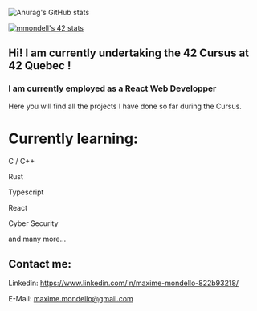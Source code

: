 ![Anurag's GitHub stats](https://github-readme-stats.vercel.app/api?username=Armorine86&show_icons=true&theme=radical)

[![mmondell's 42 stats](https://badge42.vercel.app/api/v2/cl1mb28v7003209mtmfky9fw8/stats?cursusId=21&coalitionId=undefined)](https://github.com/JaeSeoKim/badge42)

## Hi! I am currently undertaking the 42 Cursus at 42 Quebec !
### I am currently employed as a React Web Developper

Here you will find all the projects I have done so far during the Cursus. 

# Currently learning:

C / C++

Rust

Typescript

React

Cyber Security

and many more...

## Contact me:

Linkedin: https://www.linkedin.com/in/maxime-mondello-822b93218/

E-Mail:               maxime.mondello@gmail.com
